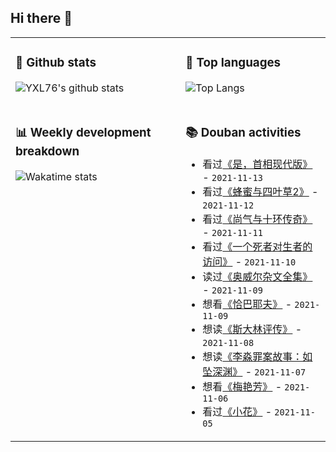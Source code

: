 ## Hi there 👋

<table>
<tr>
<td valign="top" width="54%">

### 🔭 Github stats

![YXL76's github stats](https://github-readme-stats.yxl76.vercel.app/api?username=YXL76&count_private=true&show_icons=true&include_all_commits=true&theme=prussian&line_height=28&disable_animations=true)

</td>

<td valign="top" width="46%">

### 🌱 Top languages

![Top Langs](https://github-readme-stats.yxl76.vercel.app/api/top-langs/?username=YXL76&layout=compact&theme=prussian&langs_count=8&hide=HTML,CSS,SCSS)

</td>
</tr>
<tr>
<td valign="top" width="54%">

### 📊 Weekly development breakdown

![Wakatime stats](https://github-readme-stats.yxl76.vercel.app/api/wakatime?username=YXL76&layout=compact&theme=prussian)


</td>
<td valign="top" width="46%">

### 📚 Douban activities

- 看过[《是，首相现代版》](http://movie.douban.com/subject/20020315/) - `2021-11-13`
- 看过[《蜂蜜与四叶草2》](http://movie.douban.com/subject/1892335/) - `2021-11-12`
- 看过[《尚气与十环传奇》](http://movie.douban.com/subject/30394797/) - `2021-11-11`
- 看过[《一个死者对生者的访问》](http://movie.douban.com/subject/1308397/) - `2021-11-10`
- 读过[《奥威尔杂文全集》](https://book.douban.com/subject/30252635/) - `2021-11-09`
- 想看[《恰巴耶夫》](http://movie.douban.com/subject/1302489/) - `2021-11-09`
- 想读[《斯大林评传》](https://book.douban.com/subject/26921694/) - `2021-11-08`
- 想读[《李淼罪案故事：如坠深渊》](https://book.douban.com/subject/35523109/) - `2021-11-07`
- 想看[《梅艳芳》](http://movie.douban.com/subject/30176790/) - `2021-11-06`
- 看过[《小花》](http://movie.douban.com/subject/1309226/) - `2021-11-05`

</td>
</tr>
</table>

<!--
**YXL76/YXL76** is a ✨ _special_ ✨ repository because its `README.md` (this file) appears on your GitHub profile.

Here are some ideas to get you started:

- 🔭 I’m currently working on ...
- 🌱 I’m currently learning ...
- 👯 I’m looking to collaborate on ...
- 🤔 I’m looking for help with ...
- 💬 Ask me about ...
- 📫 How to reach me: ...
- 😄 Pronouns: ...
- ⚡ Fun fact: ...
-->
